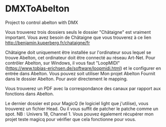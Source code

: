# DMXToAbelton
Project to control abelton with DMX

Vous trouverez trois dossiers seuls le dossier "Châtaigne" est vraiment important.
Vous avez besoin de Châtaigne que vous trouverez à ce lien http://benjamin.kuperberg.fr/chataigne/fr

Châtaigne doit uniquement être installée sur l'ordinateur sous lequel se trouve Abelton, cet ordinateur doit être connecté au réseau Art-Net.
Pour contrôler Abelton, sur Windows, il vous faut "LoopMIDI" (https://www.tobias-erichsen.de/software/loopmidi.html) et le configurer en entrée dans Abelton.
Vous pouvez soit utiliser Mon projet Abelton Fournit dans le dossier Abelton. Pour avoir directement le mapping.

Vous trouverez un PDF avec la correspondance des canaux par rapport aux fonctions dans Abelton.

Le dernier dossier est pour MagicQ (le logiciel light que j'utilise), vous trouverez un fichier Head. Ou il vous suffit de patcher le patche comme un spot. NB : Univers 18, Channel 1.
Vous pouvez également récupérer mon projet teste magicq pour vérifier que cela fonctionne pour vous.
